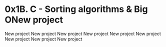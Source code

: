# 0x1B. C - Sorting algorithms & Big ONew project
New project
New project
New project
New project
New project
New project
New project
New project
New project
